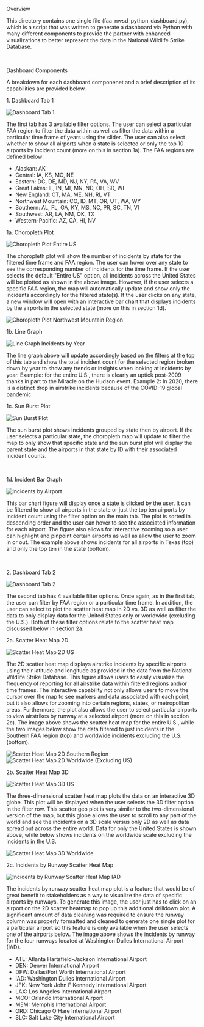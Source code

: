 <p>Overview</p>
<p>This directory contains one single file (faa_nwsd_python_dashboard.py), which is a script that was written to generate 
  a dashboard via Python with many different components to provide the partner with enhanced visualizations to better 
  represent the data in the National Wildlife Strike Database.</p>
<br>
<p>Dashboard Components</p>
<p>A breakdown for each dashboard componenet and a brief description of its capabilities are provided below.</p>
<p>1. Dashboard Tab 1</p>
<img title="Dashboard Tab 1" src="images/python_dashboard_tab1.png">
<p>The first tab has 3 available filter options. The user can select a particular FAA region to filter the data within as well as filter the data within a particular time frame of years using the slider. The user can also select whether to show all airports when a state is selected or only the top 10 airports by incident count (more on this in section 1a). The FAA regions are defined below: </p>
<ul>
    <li>Alaskan: AK</li>
    <li>Central: IA, KS, MO, NE</li>
    <li>Eastern: DC, DE, MD, NJ, NY, PA, VA, WV </li>
    <li>Great Lakes: IL, IN, MI, MN, ND, OH, SD, WI </li>
    <li>New England: CT, MA, ME, NH, RI, VT </li>
    <li>Northwest Mountain: CO, ID, MT, OR, UT, WA, WY </li>
    <li>Southern: AL, FL, GA, KY, MS, NC, PR, SC, TN, VI </li>
    <li>Southwest: AR, LA, NM, OK, TX </li>
    <li>Western-Pacific: AZ, CA, HI, NV </p></li>
</ul>
<p>1a. Choropleth Plot</p>
<img title="Choropleth Plot Entire US" src="images/choropleth_plot_us.png">
<p>The choropleth plot will show the number of incidents by state for the filtered time frame and FAA region. The user can hover over any state to see the corresponding number of incidents for the time frame. If the user selects the default "Entire US" option, all incidents across the United States will be plotted as shown in the above image. However, if the user selects a specific FAA region, the map will automatically update and show only the incidents accordingly for the filtered state(s). If the user clicks on any state, a new window will open with an interactive bar chart that displays incidents by the airports in the selected state (more on this in section 1d). </p>
<img title="Choropleth Plot Northwest Mountain Region" src="images/choropleth_plot_northwest_mountain_region.png">
<p>1b. Line Graph</p>
<img title="Line Graph Incidents by Year" src="images/line_incidents_by_year.png">
<p>The line graph above will update accordingly based on the filters at the top of this tab and show the total incident count for the selected region broken down by year to show any trends or insights when looking at incidents by year. Example: for the entire U.S., there is clearly an uptick post-2009 thanks in part to the Miracle on the Hudson event. Example 2: In 2020, there is a distinct drop in airstrike incidents because of the COVID-19 global pandemic.</p>
<p>1c. Sun Burst Plot</p>
<img title="Sun Burst Plot" src="images/sun_burst_plot.png">
<p>The sun burst plot shows incidents grouped by state then by airport. If the user selects a particular state, the choropleth map will update to filter the map to only show that specific state and the sun burst plot will display the parent state and the airports in that state by ID with their associated incident counts. </p>
<br>
<p>1d. Incident Bar Graph</p>
<img title="Incidents by Airport" src="images/texas_incidents_bar_plot.png">
<p>This bar chart figure will display once a state is clicked by the user. It can be filtered to show all airports in the state or just the top ten airports by incident count using the filter option on the main tab. The plot is sorted in descending order and the user can hover to see the associated information for each airport. The figure also allows for interactive zooming so a user can highlight and pinpoint certain airports as well as allow the user to zoom in or out. The example above shows incidents for all airports in Texas (top) and only the top ten in the state (bottom).</p>
<br>
<p>2. Dashboard Tab 2</p>
<img title="Dashboard Tab 2" src="images/python_dashboard_tab2.png">
<p>The second tab has 4 available filter options. Once again, as in the first tab, the user can filter by FAA region or a particular time frame. In addition, the user can select to plot the scatter heat map in 2D vs. 3D as well as filter the data to only display data for the United States only or worldwide (excluding the U.S.). Both of these filter options relate to the scatter heat map discussed below in section 2a.</p>
<p>2a. Scatter Heat Map 2D</p>
<img title="Scatter Heat Map 2D US" src="images/scatter_heat_map_2d_us.png">
<p>The 2D scatter heat map displays airstrike incidents by specific airports using their latitude and longitude as provided in the data from the National Wildlife Strike Database. This figure allows users to easily visualize the frequency of reporting for all airstrike data within filtered regions and/or time frames. The interactive capability not only allows users to move the cursor over the map to see markers and data associated with each point, but it also allows for zooming into certain regions, states, or metropolitan areas. Furthermore, the plot also allows the user to select particular airports to view airstrikes by runway at a selected airport (more on this in section 2c). The image above shows the scatter heat map for the entire U.S., while the two images below show the data filtered to just incidents in the Southern FAA region (top) and worldwide incidents excluding the U.S. (bottom). </p>
<img title="Scatter Heat Map 2D Southern Region" src="images/scatter_heat_map_2d_southern_region.png">
<img title="Scatter Heat Map 2D Worldwide (Excluding US)" src="images/scatter_heat_map_2d_worldwide.png">
<p>2b. Scatter Heat Map 3D</p>
<img title="Scatter Heat Map 3D US" src="images/scatter_heat_map_3d_us.png">
<p>The three-dimensional scatter heat map plots the data on an interactive 3D globe. This plot will be displayed when the user selects the 3D filter option in the filter row. This scatter geo plot is very similar to the two-dimensional version of the map, but this globe allows the user to scroll to any part of the world and see the incidents on a 3D scale versus only 2D as well as data spread out across the entire world. Data for only the United States is shown above, while below shows incidents on the worldwide scale excluding the incidents in the U.S.</p>
<img title="Scatter Heat Map 3D Worldwide" src="images/scatter_heat_map_3d_worldwide.png">
<p>2c. Incidents by Runway Scatter Heat Map</p>
<img title="Incidents by Runway Scatter Heat Map IAD" src="images/runway_heat_map_iad.png">
<p>The incidents by runway scatter heat map plot is a feature that would be of great benefit to stakeholders as a way to visualize the data of specific airports by runways. To generate this image, the user just has to click on an airport on the 2D scatter heatmap to pop up this additional drilldown plot. A significant amount of data cleaning was required to ensure the runway column was properly formatted and cleaned to generate one single plot for a particular airport so this feature is only available when the user selects one of the airports below. The image above shows the incidents by runway for the four runways located at Washington Dulles International Airport (IAD).</p>
<ul>
    <li>ATL: Atlanta Hartsfield-Jackson International Airport</li>
    <li>DEN: Denver International Airport</li>
    <li>DFW: Dallas/Fort Worth International Airport </li>
    <li>IAD: Washington Dulles International Airport</li>
    <li>JFK: New York John F Kennedy International Airport </li>
    <li>LAX: Los Angeles International Airport </li>
    <li>MCO: Orlando International Airport</li>
    <li>MEM: Memphis International Airport </li>
    <li>ORD: Chicago O'Hare International Airport </li>
    <li>SLC: Salt Lake City International Airport </li>
</ul>
